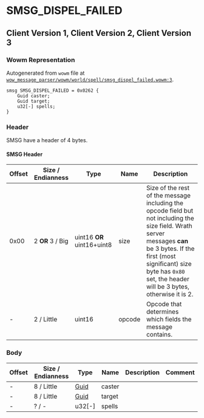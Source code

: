 # SMSG_DISPEL_FAILED

## Client Version 1, Client Version 2, Client Version 3

### Wowm Representation

Autogenerated from `wowm` file at [`wow_message_parser/wowm/world/spell/smsg_dispel_failed.wowm:3`](https://github.com/gtker/wow_messages/tree/main/wow_message_parser/wowm/world/spell/smsg_dispel_failed.wowm#L3).
```rust,ignore
smsg SMSG_DISPEL_FAILED = 0x0262 {
    Guid caster;
    Guid target;
    u32[-] spells;
}
```
### Header

SMSG have a header of 4 bytes.

#### SMSG Header

| Offset | Size / Endianness | Type   | Name   | Description |
| ------ | ----------------- | ------ | ------ | ----------- |
| 0x00   | 2 **OR** 3 / Big           | uint16 **OR** uint16+uint8 | size | Size of the rest of the message including the opcode field but not including the size field. Wrath server messages **can** be 3 bytes. If the first (most significant) size byte has `0x80` set, the header will be 3 bytes, otherwise it is 2.|
| -      | 2 / Little| uint16 | opcode | Opcode that determines which fields the message contains. |

### Body

| Offset | Size / Endianness | Type | Name | Description | Comment |
| ------ | ----------------- | ---- | ---- | ----------- | ------- |
| - | 8 / Little | [Guid](../types/packed-guid.md) | caster |  |  |
| - | 8 / Little | [Guid](../types/packed-guid.md) | target |  |  |
| - | ? / - | u32[-] | spells |  |  |

